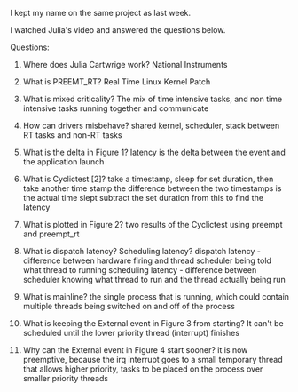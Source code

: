 I kept my name on the same project as last week.

I watched Julia's video and answered the questions below.

Questions:

1) Where does Julia Cartwrige work?
    National Instruments

2) What is PREEMT_RT?
    Real Time Linux Kernel Patch

3) What is mixed criticality?
    The mix of time intensive tasks, and non time intensive tasks running 
    together and communicate

4) How can drivers misbehave?
    shared kernel, scheduler, stack between RT tasks and non-RT tasks

5) What is the delta in Figure 1?
    latency is the delta between the event and the application launch

6) What is Cyclictest [2]?
    take a timestamp, sleep for set duration, then take another time stamp
    the difference between the two timestamps is the actual time slept
    subtract the set duration from this to find the latency

7) What is plotted in Figure 2?
    two results of the Cyclictest using preempt and preempt_rt

8) What is dispatch latency? Scheduling latency?
    dispatch latency - difference between hardware firing and thread scheduler 
    being told what thread to running scheduling latency - difference between 
    scheduler knowing what thread to run and the thread actually being run

9) What is mainline?
    the single process that is running, which could contain multiple threads 
    being switched on and off of the process

10) What is keeping the External event in Figure 3 from starting?
    It can't be scheduled until the lower priority thread (interrupt) finishes

11) Why can the External event in Figure 4 start sooner?
    it is now preemptive, because the irq interrupt goes to a small temporary 
    thread that allows higher priority, tasks to be placed on the process over 
    smaller priority threads